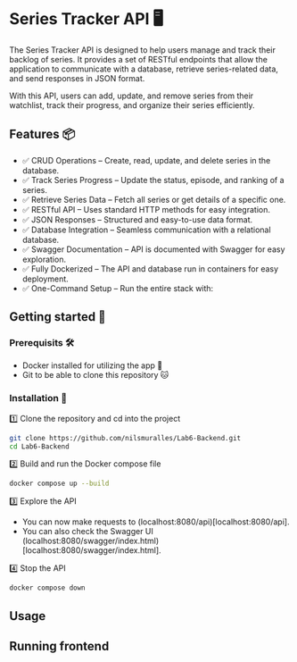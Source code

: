 # Series Tracker API 🖥️ 
The Series Tracker API is designed to help users manage and track their backlog of series. It provides a set of RESTful endpoints that allow the application to communicate with a database, retrieve series-related data, and send responses in JSON format.

With this API, users can add, update, and remove series from their watchlist, track their progress, and organize their series efficiently.

## Features 📦
- ✅ CRUD Operations – Create, read, update, and delete series in the database.
- ✅ Track Series Progress – Update the status, episode, and ranking of a series.
- ✅ Retrieve Series Data – Fetch all series or get details of a specific one.
- ✅ RESTful API – Uses standard HTTP methods for easy integration.
- ✅ JSON Responses – Structured and easy-to-use data format.
- ✅ Database Integration – Seamless communication with a relational database.
- ✅ Swagger Documentation – API is documented with Swagger for easy exploration.
- ✅ Fully Dockerized – The API and database run in containers for easy deployment.
- ✅ One-Command Setup – Run the entire stack with:

## Getting started 🚀
### Prerequisits 🛠️
- Docker installed for utilizing the app 🐳
- Git to be able to clone this repository 🐱

### Installation 💾
1️⃣ Clone the repository and cd into the project
```sh
git clone https://github.com/nilsmuralles/Lab6-Backend.git
cd Lab6-Backend
```

2️⃣ Build and run the Docker compose file
```sh
docker compose up --build
```

3️⃣ Explore the API
- You can now make requests to (localhost:8080/api)[localhost:8080/api].
- You can also check the Swagger UI (localhost:8080/swagger/index.html)[localhost:8080/swagger/index.html].

4️⃣ Stop the API
```sh
docker compose down
```

## Usage 


## Running frontend
